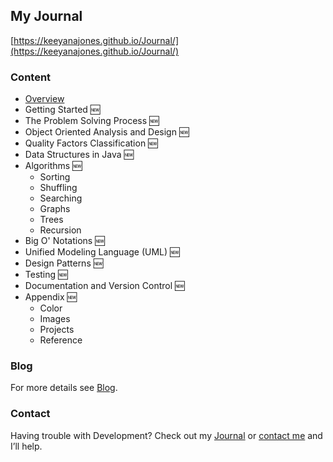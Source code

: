 ## My Journal
[https://keeyanajones.github.io/Journal/](https://keeyanajones.github.io/Journal/)

### Content
  * [Overview](https://keeyanajones.github.io/Journal/#overview) 
  * Getting Started :new:
  * The Problem Solving Process :new:
  * Object Oriented Analysis and Design :new:
  * Quality Factors Classification :new:
  * Data Structures in Java :new:
  * Algorithms :new:
    * Sorting
    * Shuffling
    * Searching
    * Graphs
    * Trees
    * Recursion
  * Big O' Notations :new:
  * Unified Modeling Language (UML) :new:
  * Design Patterns :new:
  * Testing :new:
  * Documentation and Version Control :new:
  * Appendix :new:
    * Color
    * Images
    * Projects
    * Reference

### Blog
For more details see [Blog](http://keeyanajones.github.io/website/).

### Contact
Having trouble with Development? Check out my [Journal](http://keeyanajones.github.io/Journal/) or [contact me](https://github.com/keeyanajones) and I’ll help.

